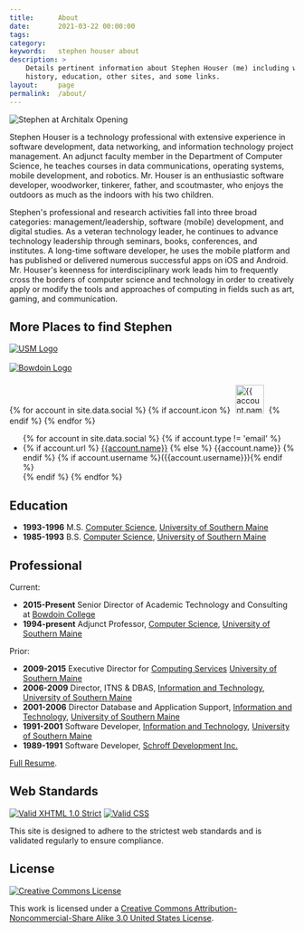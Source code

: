 ```yaml
---
title:      About
date:       2021-03-22 00:00:00
tags:
category:
keywords:   stephen houser about
description: >
    Details pertinent information about Stephen Houser (me) including work
    history, education, other sites, and some links.
layout:     page
permalink:  /about/
---
```

![Stephen at Architalx Opening]({{site.baseurl}}/assets/images/stephen-architalx.png)

Stephen Houser is a technology professional with extensive experience in
software development, data networking, and information technology project
management. An adjunct faculty member in the Department of Computer Science, he
teaches courses in data communications, operating systems, mobile development,
and robotics. Mr. Houser is an enthusiastic software developer, woodworker,
tinkerer, father, and scoutmaster, who enjoys the outdoors as much as the
indoors with his two children.

Stephen's professional and research activities fall into three broad categories:
management/leadership, software (mobile) development, and digital studies. As a
veteran technology leader, he continues to advance technology leadership through
seminars, books, conferences, and institutes. A long-time software developer, he
uses the mobile platform and has published or delivered numerous successful apps
on iOS and Android. Mr. Houser's keenness for interdisciplinary work leads him
to frequently cross the borders of computer science and technology in order to
creatively apply or modify the tools and approaches of computing in fields such
as art, gaming, and communication.

## More Places to find Stephen
<div id="connections-right">
    <a href="http://usm.maine.edu"><img class="hero" src="{{site.baseurl}}/assets/logos/usm-horizontal.gif" alt="USM Logo" /></a><br/><br/>
    <a href="http://bowdoin.edu"><img class="hero" src="{{site.baseurl}}/assets/logos/bowdoin.png" alt="Bowdoin Logo" /></a><br/><br/>
    {% for account in site.data.social %}
        {% if account.icon %}
            <a href="{{ account.url }}">
                <img style="height: 50px; padding: 5px;" src="{{site.baseurl}}/assets{{account.icon}}" alt="{{ account.name }}" title="{{ account.name }}"/></a>
        {% endif %}
    {% endfor %}
</div>

<div id="connections-left">
	<ul>
	{% for account in site.data.social %}
		{% if account.type != 'email' %}
			<li>
			{% if account.url %}
				<a href="{{account.url}}">{{account.name}}</a>
			{% else %}
				{{account.name}}
			{% endif %}
			{% if account.username %}({{account.username}}){% endif %}
			</li>
		{% endif %}
	{% endfor %}
	</ul>
</div>

## Education
<!-- * <b>2003-present</b> Ph.D. Student, <a href="http://www.umcs.maine.edu">Computer Science</a>, <a href="http://www.umaine.edu">University of Maine</a> -->
* <b>1993-1996</b> M.S. <a href="http://usm.maine.edu/cos">Computer Science</a>, <a href="http://usm.maine.edu">University of Southern Maine</a>
* <b>1985-1993</b> B.S. <a href="http://usm.maine.edu/cos">Computer Science</a>, <a href="http://usm.maine.edu">University of Southern Maine</a>

## Professional

Current:

* <b>2015-Present</b> Senior Director of Academic Technology and Consulting at <a href="http://bowdoin.edu">Bowdoin College</a>
* <b>1994-present</b> Adjunct Professor, <a href="http://usm.maine.edu/cos">Computer Science</a>, <a href="http://usm.maine.edu">University of Southern Maine</a>

Prior:

* <b>2009-2015</b> Executive Director for <a href="http://usm.maine.edu/computing">Computing Services</a> <a href="http://usm.maine.edu">University of Southern Maine</a>
* <b>2006-2009</b> Director, ITNS &amp; DBAS, <a href="http://usm.maine.edu/computing">Information and Technology</a>, <a href="http://usm.maine.edu">University of Southern Maine</a>
* <b>2001-2006</b> Director Database and Application Support, <a href="http://usm.maine.edu/computing">Information and Technology</a>, <a href="http://usm.maine.edu">University of Southern Maine</a>
* <b>1991-2001</b> Software Developer, <a href="http://usm.maine.edu/computing">Information and Technology</a>, <a href="http://usm.maine.edu">University of Southern Maine</a>
* <b>1989-1991</b> Software Developer, <a href="http://www.schroff.com">Schroff Development Inc.</a>

[Full Resume](https://stephenhouser.com).

## Web Standards

<a href="http://validator.w3.org/check?uri=referer"><img src="http://www.w3.org/Icons/valid-xhtml10" alt="Valid XHTML 1.0 Strict" /></a>
<a class="imagelink" href="http://jigsaw.w3.org/css-validator/"><img src="http://jigsaw.w3.org/css-validator/images/vcss" alt="Valid CSS" /></a>

This site is designed to adhere to the strictest web standards and is
validated regularly to ensure compliance.

<!--
[![Valid XHTML 1.0 Strict][2]][1]
[![Valid CSS!][4]][3]

  [1]: http://validator.w3.org/check?uri=referer
  [2]: http://www.w3.org/Icons/valid-xhtml10
  [3]: http://jigsaw.w3.org/css-validator/
  [4]: http://jigsaw.w3.org/css-validator/images/vcss
-->
## License
<a href="http://creativecommons.org/licenses/by-nc-sa/3.0/us/"><img alt="Creative Commons License" src="http://i.creativecommons.org/l/by-nc-sa/3.0/us/88x31.png" /></a>

This work is licensed under a <a rel="license" href="http://creativecommons.org/licenses/by-nc-sa/3.0/us/">Creative Commons Attribution-Noncommercial-Share Alike 3.0 United States License</a>.
